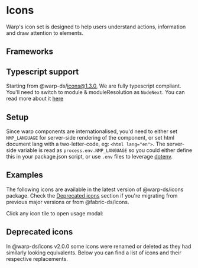<script setup>
  import Vue from './vue.md';
  import Elements from './elements.md';
  import React from './react.md';
  import OtherTable from '../../.vitepress/OtherTable.vue';

  const deprecatedIcons = [
  { old: 'AlertWarning', new: 'Warning' },
  { old: 'AlertError', new: 'Error' },
  { old: 'AlertSuccess', new: 'Success' },
  { old: 'AlertInfo', new: 'Info' },
  { old: 'BankId', new: 'BankIdNo' },
  { old: 'BankIdent', new: 'CheckShield' },
  { old: 'Car42', new: 'Minivan' },
  { old: 'Favorite', new: 'Heart' },
  { old: 'File', new: 'FileAdd' },
  { old: 'Honk42', new:'HonkLight' },
  { old: 'Market', new: 'Sofa' },
  { old: 'Nettbil42', new:'NettbilLight' },
  { old: 'RatingEmpty', new:'StarEmpty' },
  { old: 'RatingFull', new:'StarFull' },
  { old: 'RatingHalf', new:'StarHalf' },
  { old: 'Paw16', new:'AnimalPaw' },
  { old: 'Paw24', new:'AnimalPaw' },
  { old: 'Paw32', new:'AnimalPaw' },
  { old: 'PhoneNew', new:'Phone' },
  { old: 'TableSortUp', new:'ArrowUp' },
  { old: 'TableSortDown', new:'ArrowDown' },
  { old: 'TorgetBrowser', new:'Browser' },
  { old: 'TorgetDelivery', new:'Delivery' },
  { old: 'TorgetHeadset', new:'Headset' },
  { old: 'TorgetLamp', new:'Lamp' },
  { old: 'TorgetShipping', new:'Shipping' },
  { old: 'TorgetUsers', new:'UserGroup' },
  { old: 'TorgetVerified', new:'Verified' },
  { old: 'TorgetShopping', new:'ShoppingCart' },
  { old: 'TorgetMixer', new:'Mixer' },
  { old: 'Triangle', new:'Warning' },
  { old: 'TableInfo', new:'Info' },
]
</script>

# Icons

Warp's icon set is designed to help users understand actions, information and draw attention to elements.

<components-status react='released' vue='released' elements='released' />

<component-questions />

## Frameworks

<tabs-content>
  <template #react>
   <react />
  </template>
  <template #vue>
    <vue />
  </template>
  <template #elements>
    <elements />
  </template>
</tabs-content>

## Typescript support

Starting from @warp-ds/icons@1.3.0, We are fully typescript compliant. You'll need to switch to module & moduleResolution as `NodeNext`. You can read more about it [here](https://www.typescriptlang.org/docs/handbook/modules/reference.html#node16-nodenext)


## Setup

Since warp components are internationalised, you'd need to either set `NMP_LANGUAGE` for server-side rendering of the component, or set html document lang with a two-letter-code, eg: `<html lang="en">`. The server-side variable is read as `process.env.NMP_LANGUAGE` so you could either define this in your package.json script, or use `.env` files to leverage [dotenv](https://github.com/motdotla/dotenv).

## Examples

<theme-switcher />

The following icons are available in the latest version of @warp-ds/icons package. Check the [Deprecated icons](/components/icons/#deprecated-icons) section if you're migrating from previous major versions or from @fabric-ds/icons.

Click any icon tile to open usage modal:
<icon-example />

## Deprecated icons

In @warp-ds/icons v2.0.0 some icons were renamed or deleted as they had similarly looking equivalents. Below you can find a list of icons and their respective replacements.

<other-table :headers="['Old icon', 'New icon']" :data="deprecatedIcons" />

<style>
  .docs-table p {
      margin: 0;
  }
</style>